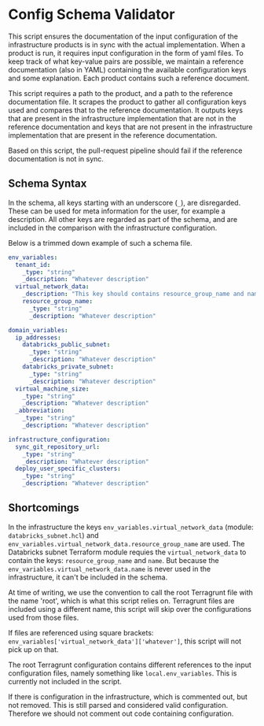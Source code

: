 # Config Schema Validator

This script ensures the documentation of the input configuration of the infrastructure products is in sync with the actual implementation.
When a product is run, it requires input configuration in the form of yaml files.
To keep track of what key-value pairs are possible, we maintain a reference documentation (also in YAML) containing the available configuration keys and some explanation.
Each product contains such a reference document.

This script requires a path to the product, and a path to the reference documentation file.
It scrapes the product to gather all configuration keys used and compares that to the reference documentation.
It outputs keys that are present in the infrastructure implementation that are not in the reference documentation and keys that are not present in the infrastructure implementation that are present in the reference documentation.

Based on this script, the pull-request pipeline should fail if the reference documentation is not in sync.

## Schema Syntax

In the schema, all keys starting with an underscore (`_`), are disregarded. These can be used for meta information for the user, for example a description.
All other keys are regarded as part of the schema, and are included in the comparison with the infrastructure configuration.

Below is a trimmed down example of such a schema file.

```yaml
env_variables:
  tenant_id: 
    _type: "string"
    _description: "Whatever description"
  virtual_network_data:
    _description: "This key should contains resource_group_name and name."
    resource_group_name:
      _type: "string"
      _description: "Whatever description"

domain_variables:
  ip_addresses:
    databricks_public_subnet:
      _type: "string"
      _description: "Whatever description"
    databricks_private_subnet:
      _type: "string"
      _description: "Whatever description"
  virtual_machine_size:
    _type: "string"
    _description: "Whatever description"
  _abbreviation:
    _type: "string"
    _description: "Whatever description"

infrastructure_configuration:
  sync_git_repository_url:
    _type: "string"
    _description: "Whatever description"
  deploy_user_specific_clusters:
    _type: "string"
    _description: "Whatever description"
```

## Shortcomings

In the infrastructure the keys `env_variables.virtual_network_data` (module: `databricks_subnet.hcl`) and `env_variables.virtual_network_data.resource_group_name` are used.
The Databricks subnet Terraform module requies the `virtual_network_data` to contain the keys: `resource_group_name` and `name`.
But because the `env_variables.virtual_network_data.name` is never used in the infrastructure, it can't be included in the schema.

At time of writing, we use the convention to call the root Terragrunt file with the name 'root', which is what this script relies on. Terragrunt files are included using a different name, this script will skip over the configurations used from those files.

If files are referenced using square brackets: `env_variables['virtual_network_data']['whatever']`, this script will not pick up on that.

The root Terragrunt configuration contains different references to the input configuration files, namely something like `local.env_variables`. This is currently not included in the script.

If there is configuration in the infrastructure, which is commented out, but not removed. This is still parsed and considered valid configuration. Therefore we should not comment out code containing configuration.
